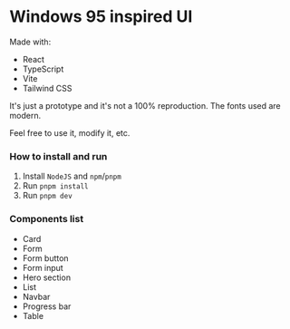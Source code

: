 # Windows 95 inspired UI

Made with:

- React
- TypeScript
- Vite
- Tailwind CSS

It's just a prototype and it's not a 100% reproduction. The fonts used are modern.

Feel free to use it, modify it, etc.

### How to install and run

1. Install `NodeJS` and `npm`/`pnpm`
2. Run `pnpm install`
3. Run `pnpm dev`

### Components list

- Card
- Form
- Form button
- Form input
- Hero section
- List
- Navbar
- Progress bar
- Table
